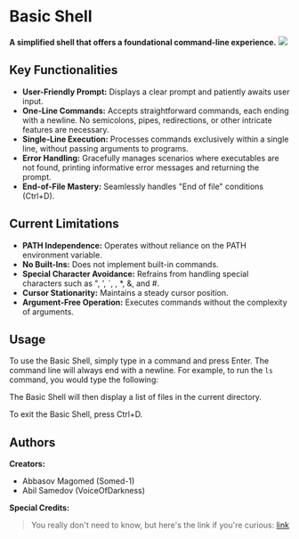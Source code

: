 # Basic Shell

**A simplified shell that offers a foundational command-line experience.**
![](https://github.com/VoiceOfDarkness/holbertonschool-simple_shell/blob/main/rz8a1F.gif)

## Key Functionalities

* **User-Friendly Prompt:** Displays a clear prompt and patiently awaits user input.
* **One-Line Commands:** Accepts straightforward commands, each ending with a newline. No semicolons, pipes, redirections, or other intricate features are necessary.
* **Single-Line Execution:** Processes commands exclusively within a single line, without passing arguments to programs.
* **Error Handling:** Gracefully manages scenarios where executables are not found, printing informative error messages and returning the prompt.
* **End-of-File Mastery:** Seamlessly handles "End of file" conditions (Ctrl+D).

## Current Limitations

* **PATH Independence:** Operates without reliance on the PATH environment variable.
* **No Built-Ins:** Does not implement built-in commands.
* **Special Character Avoidance:** Refrains from handling special characters such as ", ', `, \, *, &, and #.
* **Cursor Stationarity:** Maintains a steady cursor position.
* **Argument-Free Operation:** Executes commands without the complexity of arguments.

## Usage

To use the Basic Shell, simply type in a command and press Enter. The command line will always end with a newline. For example, to run the `ls` command, you would type the following:

The Basic Shell will then display a list of files in the current directory.

To exit the Basic Shell, press Ctrl+D.

## Authors

**Creators:**

* Abbasov Magomed (Somed-1)
* Abil Samedov (VoiceOfDarkness)

**Special Credits:**

> You really don't need to know, but here's the link if you're curious: [link](https://www.youtube.com/watch?v=hvL1339luv0)
